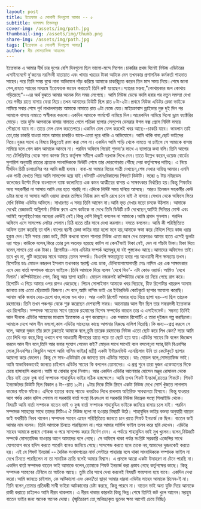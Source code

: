 ```yaml
---
layout: post
title: ইত্তেফাক এ সোনালী দিনগুলো আমার -- ৫
subtitle: ভালমন্দ তিক্তমধুর
cover-img: /assets/img/path.jpg
thumbnail-img: /assets/img/thumb.png
share-img: /assets/img/path.jpg
tags: [ইত্তেফাক এ সোনালী দিনগুলো আমার]
author: মীর মোসতাফিজ আহমেদ
---
```

ইত্তেফাক এ আমার দীর্ঘ চার যুগের বেশি দিনগুলো ছিল ভালো-মন্দে মিশেল।চাকরির প্রথম দিনেই নিউজ এডিটরের এসাইনমেন্টে দু'জনের নরসিংদী যাতায়াত এবং খাবার খরচের টাকা আটকে দেন তখনকার প্রশাসনিক কর্মকর্তা শাহদাত সাহেব।পরে তিনি সময় বুঝে নানা অভিযোগ দাঁড় করিয়ে আমাকে চাকরিচ্যুত করেন তিন মাস সময় নিয়ে।শেষে জানা গেল,রাহাত স্যারের মাধ্যমে ইত্তেফাকে জয়েন করাতেই তিনি রুষ্ট হয়েছেন।স্যারের মন্তব্য,"কোথায়কার জল কোথায় গড়িয়েছে"--এর অর্থ বুঝতে আমার অনেক দিন সময় লেগেছে। 
আমি নিউজ ডেস্কে বদলি হবার পর নতুন সমস্যা দেখা দেয় গভীর রাতে বাসায় ফেরা নিয়ে।তখন আমাদের ডিউটি ছিল রাত ৮টা-২টা।প্রথমে নিউজ এডিটর রেজা ভাইকে নামিয়ে সবার শেষে পূর্ব নাখালপাড়ায় আমাকে নামাতে রাত ৩টা বেজে যেত।মাইক্রোবাস ড্রাইভার নুরু দুই দিন পর আমাকে বাসায় নামাতে অস্বীকার করলো।একদিন আমাকে ফার্মগেট নামিয়ে দিল।আরেকদিন নামিয়ে দিলো ড্রাম ফ্যাক্টরির মোড়ে। তার যুক্তি আপনাকে বাসায় নামাতে গেলে পত্রিকা ছাপার সেলুপেন ডেমরার ঈগল বক্স প্রেসে নিদিষ্ট সময়ে পৌছানো যাবে না।তাতে মেল ফেল করতেপারে।একদিন মেল ফেল করলেই খবর আছে--চাকরি যাবে। ভাবলাম তাই  তো,তার চাকরি যাওয়া মানে আমার চাকরিও যাবে-এত্তো দূরে থাকি এ অভিযোগে। আমি থাকি বাবা,ছোট ভাইদের নিয়ে।নুরুর সাথে এ বিষয়ে কিছুতেই রফা করা গেল না।একদিন আমি গাড়ি থেকে নামতে না চাইলে সে আমাকে বাসায় নামিয়ে বলে গেল কাল আমাকে আনবে না। পরদিন অফিসে গিয়েই শুভদা'র সাথে এ ব্যাপারে কথা বলি।তিনি আগের মত টেলিপ্রিন্টার থেকে সাদা কাগজ নিয়ে কর্তৃপক্ষ সমীপে একটি দরখাস্ত লিখে দেন।তাতে উল্লেখ করেন,ওয়েজ বোর্ডের সুপারিশ অনুযায়ী রাতের প্রত্যেক সাংবাদিককে ডিউটি শেষে তার দোরগোড়ায় পৌঁছে দেয়া কর্তৃপক্ষের দায়িত্ব। এ নিয়ে দীর্ঘদিন চিঠি চালাচালির পর আমি জয়ী হলাম।
বাবা-মা আমার বিয়ের পাত্রী দেখছেন,শেষ দেখার দায়িত্ব আমার।এমনি এক পাত্রী দেখতে গিয়ে আমি সাসপেন্ড হয়ে যাই।ঘটনাটি এমনঃবিকালের শিফটে ডিউটি। সন্ধ্যে ৬ টায় নটরডেম কলেজের উল্টো দিকে বাংলাদেশ ব্যাঙ্ক কলোনিতে এক কমন আত্মীয়ের বাসায় এ সাক্ষাৎকার নির্ধারিত হয়।কিন্তু শিফটের অন্য সহকর্মীরা না আসায় আমি বের হতে পারছি না।এদিকে নির্দিষ্ট সময় ঘনিয়ে আসছে। আরও তিনজন সহকর্মীর কেউ ৬টার মধ্যে না আসায় আমি ওয়াদা রাখার তাগিদে নিউজ রুম খালি রেখে চলে যাই ঐ বাসায়।সেখান থেকে অফিসে ফিরে দেখি নিউজ এডিটর অফিসে। সাধারণত এ সময় তিনি আসেন না।আমি ভূত দেখার মতো চমকে উঠলাম। আমাকে দেখেই রেজাভাই অগ্নিশর্মা।নিউজ রুমে এসে কাউকে না দেখে তিনি ডিউটি চার্ট দেখেছেন,আমিই  সিনিয়র মোস্ট এবং আমিই অনুপস্থিত!আর অন্যেরা কেউই নেই।কিন্তু বেশি কিছুই বললেন না আমাকে।আমি প্রমাদ গুনলাম। পরদিন অফিসে এসে সাসপেন্ড লেটার পেলাম।চিঠি হাতে তাঁর সাথে দেখা করলাম। বসতে বললেন। আমি কী পরিস্থিতিতে অফিস ত্যাগ করেছি তা বলি।বাপের বয়সী রেজা ভাইর মায়া হলো মনে হয়,আমাকে ক্ষমা করে টেবিলে গিয়ে কাজ ধরার হুকুম দেন।ইনি সবার রেজা ভাই, যিনি কখনো বলেন শালারা নিউজ এত্তো জনে দেখ তারপরও আমার হাতে এসেই ভুলটা ধরা পড়ে।কাউকে বলেন,কিরে তোর চুল অতবড় হয়েছে কাটস না কেন?ভাই টাকা নেই, দেন না পাঁচটা টাকা।টাকা দিয়ে বলেন,লাগবে তো এক টাকা।
রিপোর্টার--সাব এডিটর সম্পর্ক অম্লমধুর,যা বই পুস্তকেও আছে।আমাদের অফিসেও তাই।তবে খুব না, গুটি কয়েকের সাথে আমার তেমন সম্পর্ক। 
বিএনপি ক্ষমতাচ্যুত হবার পর আওয়ামী লীগ ক্ষমতায় তখন।রিপোর্টার ডাঃ মোডল নজরুল ইসলাম  তখনকার স্বরাস্ট্র  এবং ডাক, টেলিযোগাযোগমন্ত্রী মোঃ নাসিম এর এক সাক্ষাৎকার এনে দেয় বার্তা সম্পাদক বাতেন ভাইকে।তিনি আমাকে দিয়ে বলেন 'দেখে দিও'- এটা কোড ওয়ার্ড।আমিও 'দেখে দিলাম'।কম্পিউটারেও গেল, কিন্তু আর ছাপা হয়নি। মোড়ল নজরুলই কম্পিউটার থেকে তা নিয়ে গেছে  রাগ করে।রিপোর্টিং এ গিয়ে আমার ওপর রাগও ঝেড়েছে। পিয়ন সোলাইমান আমাকে খবর দিয়েছে, চীফ রিপোর্টার খায়রুল আনাম জানতে চায় এতো ছেঁচামেচি কিজন্য।সে বলে,আমি নাসিম ভাই এর ইন্টারভিউ কেটেকুটে ছাপার অযোগ্য করেছি। আনাম নাকি জবাব দেয়-চেপে যাও,কাজে মন দাও।
আর একটা রিপোর্ট আমার হাত দিয়ে ছাপা হয়--যা ছিল তারেক রহমানের।তিনি তখন পঞ্চগড় থেকে শুরু করেছেন দেশব্যাপী সফর। আনোয়ার আল দীন ছিল তার সফরসঙ্গী ইত্তেফাক এর রিপোর্টার।সম্পাদক সাহেবের সাথে তারেক রহমানের বিশেষ সম্পর্কের কারনে তার এ এসাইনমেন্ট। সম্ভবত তিনিই আল দীনকে এডিটর সাহেবের মাধ্যমে ইত্তেফাক এ পুশ করেছেন। 
এক সকালে রিপোর্টিং এ তারা দুইজন গল্প করছিলো। আমাকে  দেখে আল দীন বললো,কাল এডিটর সাহেবের কাছে আপনার বিরুদ্ধে নালিশ দিয়েছি।কি জন্য--প্রশ্ন করলে সে বলে, আমরা দুজন তাঁর রুমে ঢুকতেই আমাকে বলে,তুমি তারেক রহমানের নিউজ এতো ছোট করে লিখ কেন? স্যার আমি তো লিখি বড় করে,কিন্তু ওখানে বসা আওয়ামী লীগারের হাতে পড়ে তা ছোট হয়ে যায়।এডিটর সাহেব কি বলেন জিজ্ঞেস করলে আল দীন বলে,তিনি আর বলার সুযোগ পেলেন কই? মোড়ল সাথে সাথেই বলে বসলো;না স্যার,উনি বিএনপির লোক,বিএনপির।কিছুদিন আগে আমি নাসিম ভাইর( মন্ত্রী) একটা ইন্টারনভিউ এনেছিলাম উনি তা কেটেকুটে ছাপার অযোগ্য করে ফেলেন। কিন্তু সে সাব-এডিটরটা কে জানতে চান এডিটর সাহেব। ডাঃ মোড়ল বলে,মোসতাফিজ ভাই।আমি স্বাভাবিকভাবেই জানতে চাইলাম এডিটর সাহেব কি বললেন তোমাদের। এ প্রশ্ন শুনে তারা দুজন একেঅন্যের দিকে চেয়ে হাসাহাসি করলো।আমি যা বোঝার বুঝে নিলাম।
আর একদিন এডিটর আনোয়ার হোসেন মঞ্জুর রোষানল থেকে বেঁচে যাই স্রেফ যুগ্ম বার্ত সম্পাদক শাহাবুদ্দিন ভাইর সঠিক হস্তক্ষেপে।
আমি তখন শিফট ইনচার্জ,রাতের শিফটে। শিফট ইনচার্জদের ডিউটি ছিল বিকাল ৪ টা--রাত ১০টা। ৯টার দিকে টিভি স্ক্রিনে একটা নিউজ দেখে সোর্স খুঁজতে লাগলাম কাজের ফাঁকে ফাঁকে। এদিকে হাতের কাছে প্যাডে খবরটাও লিখে রাখলাম অতিরিক্ত সাবধানতা হিসাবে। কিন্তু যাওয়ার আগ পর্যন্ত কোন হদিস পেলাম না সরকারি  বার্তা সংস্থা বিএসএস বা সরকারি নিউজ নিয়ন্ত্রক সংস্থা পিআইডি থেকে। বিষয়টি আমি বার্তা সম্পাদক বাতেন ভাই ও যুগ্ম বার্তা সম্পাদক শাহাবুদ্দিন ভাইকে জানিয়ে বাসায় চলে যাই।
পরদিন সম্পাদক সাহেবের সাথে তাদের মিটিংএ ঐ নিউজ ছাপা না হওয়ার বিষয়টি উঠে। শাহাবুদ্দিন ভাইর বক্তব্য অনুযায়ী  বাতেন ভাই যথারীতি নিরব থাকেন।সম্পাদক সাহেব এহেন পরিস্থিতিতে জানতে চান রাতে শিফট ইনচার্জ কে ছিল। বাতেন ভাই আমার নাম বলেন। তিনি আমাকে চিনতে পারছিলেন না।পরে আমার সার্ভিস ফাইল তলব করে ছবি দেখেন। এডিটর সাহেব আমাকে প্রথমে শোকজ ও পরে সাসপেন্ড করার নির্দেশ দেন।
এ পর্যায়ে শাহাবুদ্দিন ভাই মুখ খুলেন।বলেন,নিউজটি সম্পর্কে মোসতাফিজ যাওয়ার আগে আমাদের বলে গেছে। সে অফিসে থাকা পর্যন্ত   সংশ্লিষ্ট সরকারি এজেন্সির সাথে যোগাযোগ করে
 হদিস  করতে পারেনি বলেও জানিয়ে গেছে।সাসপেন্ড করতে হলে তাকে নয়,আমাদের দুজনকেই করতে হয়। 
এই যে শিফট ইনচার্জ -- দৈনিক সংবাদপত্রের নার্ভ সেন্টারে পাহারায় বসে থাকা সাংবাদিককে সম্পাদক ফাইল না দেখে চিনতে  পারছিলেন না তা   সাময়িক ভ্রান্তি বলেই আমার বিশ্বাস। 
এ প্রসঙ্গে আরো একটা উদাহরণ না টেনে পারছি না।
একদিন বার্তা সম্পাদক বাতেন ভাই আমাকে বলেন,তোমাকে শিফট ইনচার্জ করা প্রস্তাব গেছে কর্তৃপক্ষের কাছে। কিন্তু সম্পাদক সাহেবের টেবিলে তা আটকে আছে। তুমি তাঁর সাথে দেখা করলেই বিষয়টি ফায়সালা হয়ে যাবে। একদিন দেখা করো।আমি জানতে চাইলাম, কে আটকালো এবং কেন?তা ছাড়া আমার ধারনা এডিটর সাহেব আমাকে চিনেন-ই না।তিনি বলেন,তোমার প্রতিদ্বন্ধী সাথী ভাইরা আটকানোর চেষ্টা করছে, কিন্তু পারবে না।
বাতেন ভাই অন্য যুক্তি দিয়ে আমাকে রাজী করাতে চাইলেও আমি নীরব থাকলাম। এ নীরব থাকার কারনটা কিন্তু ভিন্ন।শেষে তিনিই জট খুলে আনেন।মরহুম বাতেন ভাইর জন্য অনেক অনেক দোয়া।
(স্মৃতিচারণ তো,অনিচ্ছাকৃত ভুলের ক্ষমা আগেই চেয়ে নিচ্ছি)